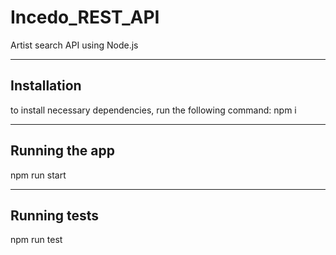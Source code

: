 # Incedo_REST_API
Artist search API using Node.js 
***

## Installation
to install necessary dependencies, run the following command: npm i
***
## Running the app
npm run start
***
## Running tests
npm run test 
